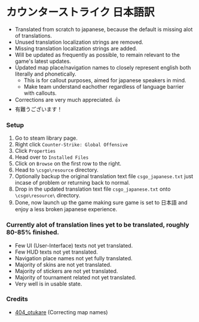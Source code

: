 # カウンターストライク 日本語訳
   - Translated from scratch to japanese, because the default is missing alot of translations.
   - Unused translation localization strings are removed.
   - Missing translation localization strings are added.
   - Will be updated as frequently as possible, to remain relevant to the game's latest updates.
   - Updated map place/navigation names to closely represent english both literally and phonetically.
      - This is for callout purposes, aimed for japanese speakers in mind.
      - Make team understand eachother regardless of language barrier with callouts.
   - Corrections are very much appreciated. 👍
   - 有難うございます！

### Setup
   1. Go to steam library page.
   2. Right click ``Counter-Strike: Global Offensive``
   3. Click ``Properties``
   4. Head over to ``Installed Files``
   5. Click on ``Browse`` on the first row to the right.
   6. Head to ``\csgo\resource`` directory.
   7. Optionally backup the original translation text file ``csgo_japanese.txt`` just incase of problem or returning back to normal.
   8. Drop in the updated translation text file ``csgo_japanese.txt`` onto ``\csgo\resource\`` directory.
   9. Done, now launch up the game making sure game is set to 日本語 and enjoy a less broken japanese experience.

### Currently alot of translation lines yet to be translated, roughly 80-85% finished.
   - Few UI (User-Interface) texts not yet translated.
   - Few HUD texts not yet translated.
   - Navigation place names not yet fully translated.
   - Majority of skins are not yet translated.
   - Majority of stickers are not yet translated.
   - Majority of tournament related not yet translated.
   - Very well is in usable state.

### Credits
   - [404_otukare](https://twitch.tv/404_otukare) (Correcting map names)
